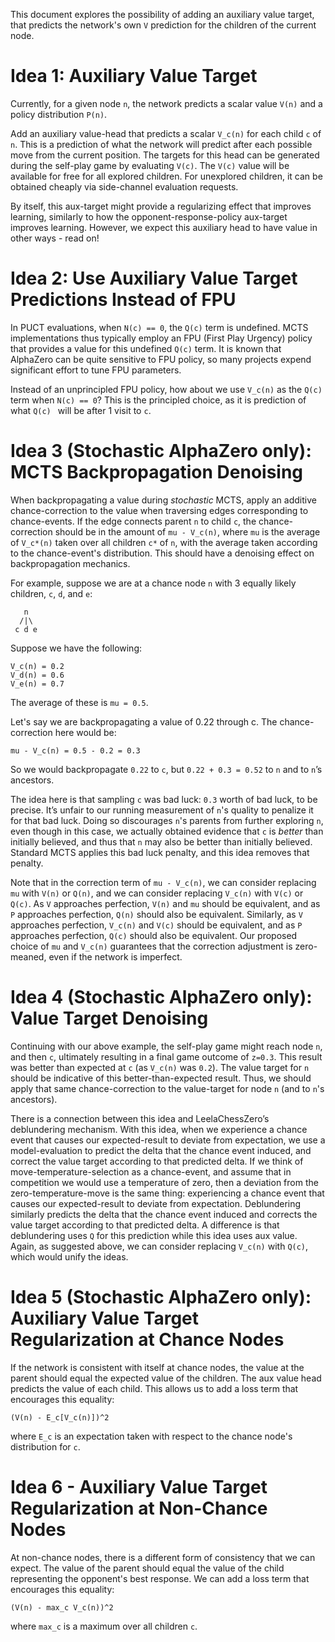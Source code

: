 This document explores the possibility of adding an auxiliary value target, that predicts the network's
own `V` prediction for the children of the current node.

# Idea 1: Auxiliary Value Target

Currently, for a given node `n`, the network predicts a scalar value `V(n)` and a policy distribution `P(n)`.

Add an auxiliary value-head that predicts a scalar `V_c(n)` for each child `c` of `n`. 
This is a prediction of what the network will predict after each possible move from the current position. 
The targets for this head can be generated during the self-play game by evaluating `V(c)`. The `V(c)` 
value will be available for free for all explored children. For unexplored children, it can be obtained 
cheaply via side-channel evaluation requests.

By itself, this aux-target might provide a regularizing effect that improves learning,
similarly to how the opponent-response-policy aux-target improves learning. However, we expect this
auxiliary head to have value in other ways - read on!

# Idea 2: Use Auxiliary Value Target Predictions Instead of FPU

In PUCT evaluations, when `N(c) == 0`, the `Q(c)` term is undefined. MCTS implementations thus typically employ
an FPU (First Play Urgency) policy that provides a value for this undefined `Q(c)` term. It is known that 
AlphaZero can be quite sensitive to FPU policy, so many projects expend significant effort to tune FPU parameters.

Instead of an unprincipled FPU policy, how about we use `V_c(n)` as the `Q(c)` term when `N(c) == 0`?
This is the principled choice, as it is prediction of what `Q(c) ` will be after 1 visit to `c`.

# Idea 3 (Stochastic AlphaZero only): MCTS Backpropagation Denoising

When backpropagating a value during _stochastic_ MCTS, apply an additive chance-correction to the 
value when traversing edges corresponding to chance-events. If the edge connects parent `n` to child `c`,
the chance-correction should be in the amount of `mu - V_c(n)`, where `mu` is the average of `V_c*(n)`
taken over all children `c*` of `n`, with the average taken according to the chance-event's distribution.
This should have a denoising effect on backpropagation mechanics.

For example, suppose we are at a chance node `n` with 3 equally likely children, `c`, `d`, and `e`:

```
   n
  /|\
 c d e
```

Suppose we have the following:

```
V_c(n) = 0.2
V_d(n) = 0.6
V_e(n) = 0.7
```

The average of these is `mu = 0.5`.

Let's say we are backpropagating a value of 0.22 through c. The chance-correction here would be:

```
mu - V_c(n) = 0.5 - 0.2 = 0.3
```

So we would backpropagate `0.22` to `c`, but `0.22 + 0.3 = 0.52` to `n` and to `n`’s ancestors.

The idea here is that sampling `c` was bad luck: `0.3` worth of bad luck, to be precise.
It’s unfair to our running measurement of `n`'s quality to penalize it for that bad luck. 
Doing so discourages `n`'s parents from further exploring `n`, even though in this case,
we actually obtained evidence that `c` is _better_ than initially believed, and thus that
`n` may also be better than initially believed. Standard MCTS applies this bad luck penalty,
and this idea removes that penalty.

Note that in the correction term of `mu - V_c(n)`, we can consider replacing `mu` with `V(n)` or
`Q(n)`, and we can consider replacing `V_c(n)` with `V(c)` or `Q(c)`. As `V`
approaches perfection, `V(n)` and `mu` should be equivalent, and as `P` approaches perfection,
`Q(n)` should also be equivalent. Similarly, as `V` approaches perfection, `V_c(n)` and `V(c)`
should be equivalent, and as `P` approaches perfection, `Q(c)` should also be equivalent.
Our proposed choice of `mu` and `V_c(n)` guarantees that the correction adjustment
is zero-meaned, even if the network is imperfect.

# Idea 4 (Stochastic AlphaZero only): Value Target Denoising

Continuing with our above example, the self-play game might reach node `n`, and then `c`, 
ultimately resulting in a final game outcome of `z=0.3`. This result was better than expected at 
`c` (as `V_c(n)` was `0.2`). The value target for `n` should be indicative of this better-than-expected result.
Thus, we should apply that same chance-correction to the value-target for node `n` (and to `n`'s ancestors).

There is a connection between this idea and LeelaChessZero’s deblundering mechanism. With this idea,
when we experience a chance event that causes our expected-result to deviate from expectation, 
we use a model-evaluation to predict the delta that the chance event induced, and correct the 
value target according to that predicted delta. If we think of move-temperature-selection as a chance-event, 
and assume that in competition we would use a temperature of zero, then a deviation from the 
zero-temperature-move is the same thing: experiencing a chance event that causes our expected-result to 
deviate from expectation. Deblundering similarly predicts the delta that the chance event induced and 
corrects the value target according to that predicted delta. A difference is that deblundering uses 
`Q` for this prediction while this idea uses aux value. Again, as suggested above, we can consider
replacing `V_c(n)` with `Q(c)`, which would unify the ideas.

# Idea 5 (Stochastic AlphaZero only): Auxiliary Value Target Regularization at Chance Nodes

If the network is consistent with itself at chance nodes, the value at the parent should equal the 
expected value of the children. The aux value head predicts the value of each child. This 
allows us to add a loss term that encourages this equality:

```
(V(n) - E_c[V_c(n)])^2
```

where `E_c` is an expectation taken with respect to the chance node's distribution for `c`.

# Idea 6 - Auxiliary Value Target Regularization at Non-Chance Nodes

At non-chance nodes, there is a different form of consistency that we can expect.
The value of the parent should equal the value of the child representing the opponent's
best response. We can add a loss term that encourages this equality:

```
(V(n) - max_c V_c(n))^2
```

where `max_c` is a maximum over all children `c`.
